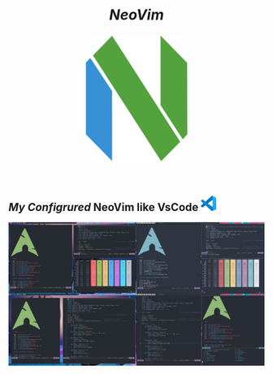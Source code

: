 <div align="center">
  <h1><i><b>NeoVim</b></i></h1>
</div>


###
<div align="center">
<img src="./.screenshots/neovim-mark-flat.png" height=250 width=200 /> 
</div>
<br> </br>

## _**My Configrured**_ NeoVim like VsCode <img height=30  src="./.screenshots/vscode.jpg"/> 


![vim_pics](.screenshots/My_POST.png)


